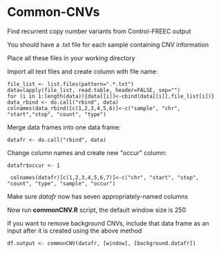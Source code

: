 # Common-CNVs
Find recurrent copy number variants from Control-FREEC output

You should have a .txt file for each sample containing CNV information

Place all these files in your working directory

Import all text files and create column with file name:

  ```
  file_list <- list.files(pattern=".*.txt")
  data=lapply(file_list, read.table, header=FALSE, sep="")
  for (i in 1:length(data)){data[[i]]<-cbind(data[[i]],file_list[i])}
  data_rbind <- do.call("rbind", data) 
  colnames(data_rbind)[c(1,2,3,4,5,6)]<-c("sample", "chr", "start","stop", "count", "type")
```
Merge data frames into one data frame:

  `datafr <- do.call("rbind", data)`

Change column names and create new "occur" column:

  `datafr$occur <- 1`
  
 ` colnames(datafr)[c(1,2,3,4,5,6,7)]<-c("chr", "start", "stop", "count", "type", "sample", "occur")`

Make sure *datafr* now has seven appropriately-named columns

Now run **commonCNV.R** script, the default window size is 250

If you want to remove background CNVs, include that data frame as an input after it is created using the above method

  `df.output <- commonCNV(datafr, [window], [background.datafr])`
